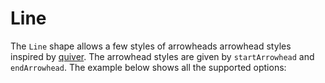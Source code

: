<script setup>
import ShapeProps from "../../../../src/components/ShapeProps.vue";
import Embed from "../../../../src/components/Embed.vue";
import arrowheads from "@penrose/examples/dist/shape-spec/arrowheads.trio.js"

const arrows = {
  trio: {
    substance: arrowheads.substance,
    style: arrowheads.style[0].contents,
    domain: arrowheads.domain,
    variation: arrowheads.variation,
  },
  imageResolver: arrowheads.style[0].resolver,
}

</script>

# Line

<ShapeProps shape-name="Line" />

The `Line` shape allows a few styles of arrowheads arrowhead styles inspired by [quiver](https://q.uiver.app/). The arrowhead styles are given by `startArrowhead` and `endArrowhead`. The example below shows all the supported options:

<Embed :trio=arrows.trio  />
